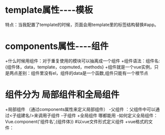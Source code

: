 # template属性----模板
  特点：当我配置了template的时候，页面会用template里的标签结构替换#app。

# components属性----组件
+什么时候用组件：对于重复使用的模块可以抽离成一个组件
+组件语法：组件名:{组件体，data，template，copmuted，methods}
+组件就是一个vue实例，只是两点差别：组件里没有el，组件的data是一个函数,组件只能有一个根节点

# 组件分为 局部组件和全局组件
+局部组件  （通过components属性来定义局部组件）
  -父组件  ：父组件中可以通过<子组建名/>来调用子组件
  -子组件
+全局组件  哪都能用
 -如何定义全局组件：Vue.component('组件名',{组件体})
#以vue文件形式定义组件
+vue格式的文件：<template>  模板
               <script> js
               <style lang='scss' scoped> 写样式  配sass-loader node-sass;scoped样式只在当前组件生效
#组件传值

父传子：
子传父：
非父子：



